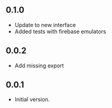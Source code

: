 ## 0.1.0

- Update to new interface
- Added tests with firebase emulators

## 0.0.2

- Add missing export

## 0.0.1

- Initial version.

